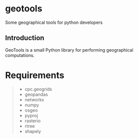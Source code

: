 # geotools
Some geographical tools for python developers

## Introduction
GeoTools is a small Python library for performing geographical computations.

# Requirements
> * cpc.geogrids
> * geopandas
> * networkx
> * numpy
> * osgeo
> * pyproj
> * rasterio
> * rtree
> * shapely
